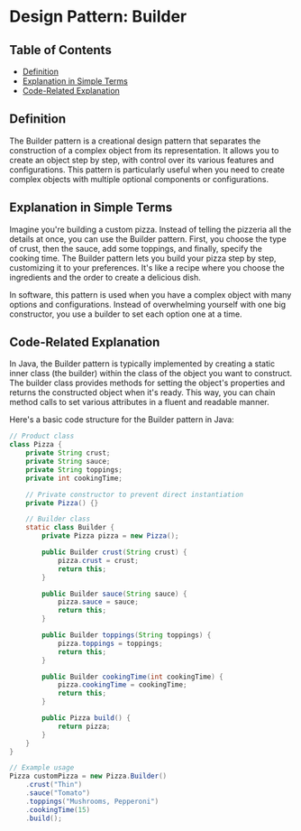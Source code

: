 # Design Pattern: Builder

## Table of Contents
- [Definition](#definition)
- [Explanation in Simple Terms](#explanation-in-simple-terms)
- [Code-Related Explanation](#code-related-explanation)

## Definition
The Builder pattern is a creational design pattern that separates the construction of a complex object from its representation. It allows you to create an object step by step, with control over its various features and configurations. This pattern is particularly useful when you need to create complex objects with multiple optional components or configurations.

## Explanation in Simple Terms
Imagine you're building a custom pizza. Instead of telling the pizzeria all the details at once, you can use the Builder pattern. First, you choose the type of crust, then the sauce, add some toppings, and finally, specify the cooking time. The Builder pattern lets you build your pizza step by step, customizing it to your preferences. It's like a recipe where you choose the ingredients and the order to create a delicious dish.

In software, this pattern is used when you have a complex object with many options and configurations. Instead of overwhelming yourself with one big constructor, you use a builder to set each option one at a time.

## Code-Related Explanation
In Java, the Builder pattern is typically implemented by creating a static inner class (the builder) within the class of the object you want to construct. The builder class provides methods for setting the object's properties and returns the constructed object when it's ready. This way, you can chain method calls to set various attributes in a fluent and readable manner.

Here's a basic code structure for the Builder pattern in Java:

```java
// Product class
class Pizza {
    private String crust;
    private String sauce;
    private String toppings;
    private int cookingTime;

    // Private constructor to prevent direct instantiation
    private Pizza() {}

    // Builder class
    static class Builder {
        private Pizza pizza = new Pizza();

        public Builder crust(String crust) {
            pizza.crust = crust;
            return this;
        }

        public Builder sauce(String sauce) {
            pizza.sauce = sauce;
            return this;
        }

        public Builder toppings(String toppings) {
            pizza.toppings = toppings;
            return this;
        }

        public Builder cookingTime(int cookingTime) {
            pizza.cookingTime = cookingTime;
            return this;
        }

        public Pizza build() {
            return pizza;
        }
    }
}

// Example usage
Pizza customPizza = new Pizza.Builder()
    .crust("Thin")
    .sauce("Tomato")
    .toppings("Mushrooms, Pepperoni")
    .cookingTime(15)
    .build();
